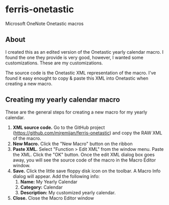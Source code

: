 # ferris-onetastic
Microsoft OneNote Onetastic macros

## About

I created this as an edited version of the Onetastic yearly calendar macro. I found the one they provide is very good, however, I wanted some customizations. These are my customizations.

The source code is the Onetastic XML representation of the macro. I've found it easy enought to copy & paste this XML into Onetastic when creating a new macro.

## Creating my yearly calendar macro

These are the general steps for creating a new macro for my yearly calendar.

1. **XML source code.** Go to the GitHub project (https://github.com/mjremijan/ferris-onetastic) and copy the RAW XML of the macro.
1. **New Macro.** Click the "New Macro" button on the ribbon
1. **Paste XML.** Select "Function > Edit XML" from the window menu. Paste the XML. Click the "OK" button. Once the edit XML dialog box goes away, you will see the source code of the macro in the Macro Editor window.
1. **Save.** Click the little save floppy disk icon on the toolbar. A Macro Info dialog will appear. Add the following info:
    1. **Name:** My Yearly Calendar
    1. **Category:** Calendar
    1. **Description:** My customized yearly calendar.
1. **Close.** Close the Macro Editor window
